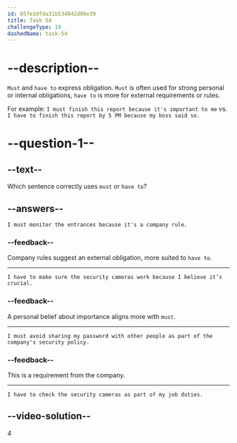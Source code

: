```yaml
---
id: 657e3dfda31b534042d06e39
title: Task 54
challengeType: 19
dashedName: task-54
---
```


# --description--

`Must` and `have to` express obligation. `Must` is often used for strong personal or internal obligations, `have to` is more for external requirements or rules. 

For example: `I must finish this report because it's important to me` vs. `I have to finish this report by 5 PM because my boss said so.`

# --question-1--

## --text--

Which sentence correctly uses `must` or `have to`?

## --answers--

`I must monitor the entrances because it's a company rule.`

### --feedback--

Company rules suggest an external obligation, more suited to `have to`.

---

`I have to make sure the security cameras work because I believe it’s crucial.`

### --feedback--

A personal belief about importance aligns more with `must`.

---

`I must avoid sharing my password with other people as part of the company's security policy.`

### --feedback--

This is a requirement from the company.

---

`I have to check the security cameras as part of my job duties.`

## --video-solution--

4
